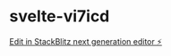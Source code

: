 # svelte-vi7icd

[Edit in StackBlitz next generation editor ⚡️](https://stackblitz.com/~/github.com/IharKrasnik/svelte-vi7icd)